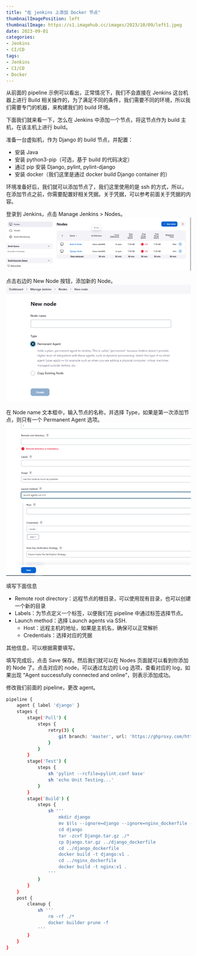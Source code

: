 ```yaml
---
title: "在 jenkins 上添加 Docker 节点"
thumbnailImagePosition: left
thumbnailImage: https://s1.imagehub.cc/images/2023/10/09/left1.jpeg
date: 2023-09-01
categories:
- Jenkins
- CI/CD
tags:
- Jenkins
- CI/CD
- Docker
---
```


从前面的 pipeline 示例可以看出，正常情况下，我们不会直接在 Jenkins 这台机器上进行 Build 相关操作的，为了满足不同的条件，我们需要不同的环境，所以我们需要专门的机器，来构建我们的 build 环境。

下面我们就来看一下，怎么在 Jenkins 中添加一个节点，将这节点作为 build 主机，在该主机上进行 build。


准备一台虚拟机，作为 Django 的 build 节点，并配置：
- 安装 Java
- 安装 python3-pip（可选，基于 build 的代码决定）
- 通过 pip 安装 Django, pylint, pylint-django
- 安装 docker（我们这里是通过 docker build Django container 的）

环境准备好后，我们就可以添加节点了，我们这里使用的是 ssh 的方式，所以，在添加节点之前，你需要配置好相关凭据。关于凭据，可以参考前面关于凭据的内容。

登录到 Jenkins，点击 Manage Jenkins > Nodes。
![1](images/1.png)

点击右边的 New Node 按钮，添加新的 Node。
![2](images/2.png)

在 Node name 文本框中，输入节点的名称，并选择 Type，如果是第一次添加节点，则只有一个 Permanent Agent 选项。
![3](images/3.png)

填写下面信息
- Remote root directory：远程节点的根目录，可以使用现有目录，也可以创建一个新的目录
- Labels：为节点定义一个标签，以便我们在 pipeline 中通过标签选择节点。
- Launch method：选择 Launch agents via SSH.
    - Host：远程主机的地址，如果是主机名，确保可以正常解析
    - Credentials：选择对应的凭据

其他信息，可以根据需要填写。

填写完成后，点击 Save 保存。然后我们就可以在 Nodes 页面就可以看到你添加的 Node 了。点击对应的 node，可以通过左边的 Log 选项，查看对应的 log，如果出现 “Agent successfully connected and online”，则表示添加成功。

修改我们前面的 pipeline，更改 agent。
```bash
pipeline {
    agent { label 'django' }
    stages {
        stage('Pull') {
            steps {
                retry(3) {
                    git branch: 'master', url: 'https://ghproxy.com/https://github.com/Aaron-Yu1/mysite_django.git'
                }
            }
        }
        stage('Test') {
            steps {
                sh 'pylint --rcfile=pylint.conf base'
                sh 'echo Unit Testing...'
            }
        }
        stage('Build') {
            steps {
                sh ''' 
                    mkdir django
                    mv $(ls --ignore=django --ignore=nginx_dockerfile --ignore=django_dockerfile) django
                    cd django
                    tar -zcvf Django.tar.gz ./*
                    cp Django.tar.gz ../django_dockerfile
                    cd ../django_dockerfile
                    docker build -t django:v1 .
                    cd ../nginx_dockerfile
                    docker build -t nginx:v1 .
                '''
            }
        }
    }
    post { 
        cleanup { 
            sh '''
                rm -rf ./*
                docker builder prune -f
            '''
        }
    }
}
```